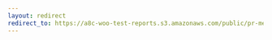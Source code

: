 ```yaml
---
layout: redirect
redirect_to: https://a8c-woo-test-reports.s3.amazonaws.com/public/pr-merge/45385/api/index.html
---
```

